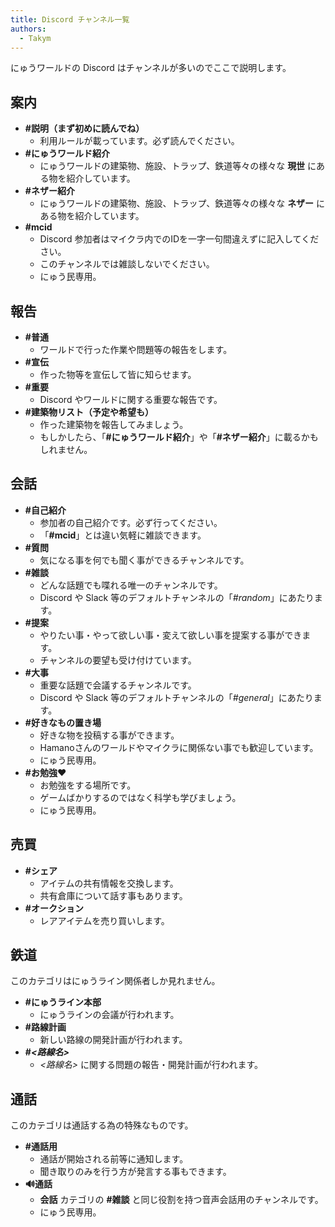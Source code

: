 ```yaml
---
title: Discord チャンネル一覧
authors:
  - Takym
---
```

にゅうワールドの Discord はチャンネルが多いのでここで説明します。

## 案内
* **#説明（まず初めに読んでね）**
	* 利用ルールが載っています。必ず読んでください。
* **#にゅうワールド紹介**
	* にゅうワールドの建築物、施設、トラップ、鉄道等々の様々な **現世** にある物を紹介しています。
* **#ネザー紹介**
	* にゅうワールドの建築物、施設、トラップ、鉄道等々の様々な **ネザー** にある物を紹介しています。
* **#mcid**
	* Discord 参加者はマイクラ内でのIDを一字一句間違えずに記入してください。
	* このチャンネルでは雑談しないでください。
	* にゅう民専用。

## 報告
* **#普通**
	* ワールドで行った作業や問題等の報告をします。
* **#宣伝**
	* 作った物等を宣伝して皆に知らせます。
* **#重要**
	* Discord やワールドに関する重要な報告です。
* **#建築物リスト（予定や希望も）**
	* 作った建築物を報告してみましょう。
	* もしかしたら、「**#にゅうワールド紹介**」や「**#ネザー紹介**」に載るかもしれません。

## 会話
* **#自己紹介**
	* 参加者の自己紹介です。必ず行ってください。
	* 「**#mcid**」とは違い気軽に雑談できます。
* **#質問**
	* 気になる事を何でも聞く事ができるチャンネルです。
* **#雑談**
	* どんな話題でも喋れる唯一のチャンネルです。
	* Discord や Slack 等のデフォルトチャンネルの「*#random*」にあたります。
* **#提案**
	* やりたい事・やって欲しい事・変えて欲しい事を提案する事ができます。
	* チャンネルの要望も受け付けています。
* **#大事**
	* 重要な話題で会議するチャンネルです。
	* Discord や Slack 等のデフォルトチャンネルの「*#general*」にあたります。
* **#好きなもの置き場**
	* 好きな物を投稿する事ができます。
	* Hamanoさんのワールドやマイクラに関係ない事でも歓迎しています。
	* にゅう民専用。
* **#お勉強❤**
	* お勉強をする場所です。
	* ゲームばかりするのではなく科学も学びましょう。
	* にゅう民専用。

## 売買
* **#シェア**
	* アイテムの共有情報を交換します。
	* 共有倉庫について話す事もあります。
* **#オークション**
	* レアアイテムを売り買いします。

## 鉄道
このカテゴリはにゅうライン関係者しか見れません。
* **#にゅうライン本部**
	* にゅうラインの会議が行われます。
* **#路線計画**
	* 新しい路線の開発計画が行われます。
* **#*&lt;路線名&gt;***
	* *&lt;路線名&gt;* に関する問題の報告・開発計画が行われます。

## 通話
このカテゴリは通話する為の特殊なものです。
* **#通話用**
	* 通話が開始される前等に通知します。
	* 聞き取りのみを行う方が発言する事もできます。
* **🔊通話**
	* **会話** カテゴリの **#雑談** と同じ役割を持つ音声会話用のチャンネルです。
	* にゅう民専用。

